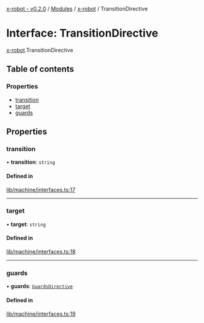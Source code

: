 [x-robot - v0.2.0](../README.md) / [Modules](../modules.md) / [x-robot](../modules/x_robot.md) / TransitionDirective

# Interface: TransitionDirective

[x-robot](../modules/x_robot.md).TransitionDirective

## Table of contents

### Properties

- [transition](x_robot.TransitionDirective.md#transition)
- [target](x_robot.TransitionDirective.md#target)
- [guards](x_robot.TransitionDirective.md#guards)

## Properties

### transition

• **transition**: `string`

#### Defined in

[lib/machine/interfaces.ts:17](https://github.com/Masquerade-Circus/x-robot/blob/0346b56/lib/machine/interfaces.ts#L17)

___

### target

• **target**: `string`

#### Defined in

[lib/machine/interfaces.ts:18](https://github.com/Masquerade-Circus/x-robot/blob/0346b56/lib/machine/interfaces.ts#L18)

___

### guards

• **guards**: [`GuardsDirective`](x_robot.GuardsDirective.md)

#### Defined in

[lib/machine/interfaces.ts:19](https://github.com/Masquerade-Circus/x-robot/blob/0346b56/lib/machine/interfaces.ts#L19)
